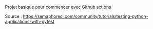 Projet basique pour commencer qvec Github actions


Source : 
https://semaphoreci.com/community/tutorials/testing-python-applications-with-pytest
